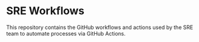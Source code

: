 # SRE Workflows

This repository contains the GitHub workflows and actions used by the SRE team
to automate processes via GitHub Actions.
